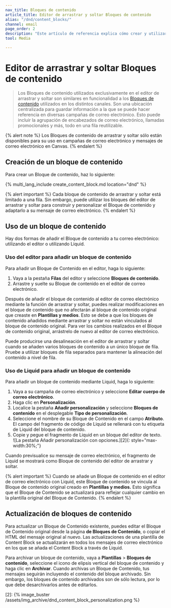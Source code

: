 ```yaml
---
nav_title: Bloques de contenido
article_title: Editor de arrastrar y soltar Bloques de contenido
alias: "/dnd/content_blocks/"
channel: email
page_order: 2
description: "Este artículo de referencia explica cómo crear y utilizar bloques de contenido en el editor de arrastrar y soltar."
tool: Media

---
```


# Editor de arrastrar y soltar Bloques de contenido

> Los Bloques de contenido utilizados exclusivamente en el editor de arrastrar y soltar son similares en funcionalidad a los [Bloques de contenido]({{site.baseurl}}/user_guide/engagement_tools/templates_and_media/content_blocks/) utilizados en los distintos canales. Son una ubicación centralizada para guardar información a la que se puede hacer referencia en diversas campañas de correo electrónico. Esto puede incluir la agrupación de encabezados de correo electrónico, llamadas promocionales y más, todo en una fila reutilizable.

{% alert note %}
Los Bloques de contenido de arrastrar y soltar sólo están disponibles para su uso en campañas de correo electrónico y mensajes de correo electrónico en Canvas.
{% endalert %}

## Creación de un bloque de contenido

Para crear un Bloque de contenido, haz lo siguiente:

{% multi_lang_include create_content_block.md location="dnd" %}

{% alert important %}
Cada bloque de contenido de arrastrar y soltar está limitado a una fila. Sin embargo, puede utilizar los bloques del editor de arrastrar y soltar para construir y personalizar el Bloque de contenido y adaptarlo a su mensaje de correo electrónico.
{% endalert %}

## Uso de un bloque de contenido

Hay dos formas de añadir el Bloque de contenido a tu correo electrónico: utilizando el editor o utilizando Liquid.

### Uso del editor para añadir un bloque de contenido

Para añadir un Bloque de Contenido en el editor, haga lo siguiente:

1. Vaya a la pestaña **Filas** del editor y seleccione **Bloques de contenido**. 
2. Arrastre y suelte su Bloque de contenido en el editor de correo electrónico. 

Después de añadir el bloque de contenido al editor de correo electrónico mediante la función de arrastrar y soltar, puedes realizar modificaciones en el bloque de contenido que no afectarán al bloque de contenido original que creaste en **Plantillas y medios**. Esto se debe a que los bloques de contenido añadidos mediante arrastrar y soltar no están vinculados al bloque de contenido original. Para ver los cambios realizados en el Bloque de contenido original, arrástrelo de nuevo al editor de correo electrónico. 

Puede producirse una desalineación en el editor de arrastrar y soltar cuando se añaden varios bloques de contenido a un único bloque de fila. Pruebe a utilizar bloques de fila separados para mantener la alineación del contenido a nivel de fila.

### Uso de Liquid para añadir un bloque de contenido

Para añadir un bloque de contenido mediante Liquid, haga lo siguiente:

1. Vaya a su campaña de correo electrónico y seleccione **Editar cuerpo de correo electrónico**. 
2. Haga clic en <i class="fas fa-plus"></i> **Personalización**.
3. Localice la pestaña **Añadir personalización** y seleccione **Bloques de contenido** en el desplegable **Tipo de personalización**.
4. Seleccione el nombre de su Bloque de Contenido en el campo **Atributo**. El campo del fragmento de código de Liquid se rellenará con tu etiqueta de Liquid del bloque de contenido. 
5. Copie y pegue el fragmento de Liquid en un bloque del editor de texto. <br>![La pestaña Añadir personalización con opciones.][2]{: style="max-width:30%;"}

Cuando previsualice su mensaje de correo electrónico, el fragmento de Liquid se mostrará como Bloque de contenido del editor de arrastrar y soltar. 

{% alert important %}
Cuando se añade un Bloque de contenido en el editor de correo electrónico con Liquid, este Bloque de contenido se vincula al Bloque de contenido original creado en **Plantillas y medios.** Esto significa que el Bloque de Contenido se actualizará para reflejar cualquier cambio en la plantilla original del Bloque de Contenido.
{% endalert %}

## Actualización de bloques de contenido

Para actualizar un Bloque de Contenido existente, puedes editar el Bloque de Contenido original desde la página **de Bloques de Contenido**, o copiar el HTML del mensaje original al nuevo. Las actualizaciones de una plantilla de Content Block se actualizarán en todos los mensajes de correo electrónico en los que se añada el Content Block a través de Liquid.

Para archivar un bloque de contenido, vaya a **Plantillas** > **Bloques de contenido**, seleccione el icono de elipsis vertical <i class="fas fa-ellipsis-vertical"></i> del bloque de contenido y haga clic en **Archivar**. Cuando archivas un Bloque de Contenido, tus mensajes seguirán incluyendo el contenido del bloque archivado. Sin embargo, los bloques de contenido archivados son de sólo lectura, por lo que debe desarchivarlos antes de editarlos. 

[2]: {% image_buster /assets/img_archive/dnd_content_block_personalization.png %}
